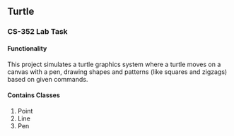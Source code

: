 ## Turtle
### CS-352 Lab Task

#### Functionality
This project simulates a turtle graphics system where a turtle moves on a canvas with a pen, drawing shapes and patterns (like squares and zigzags) based on given commands.

#### Contains Classes
1. Point  
2. Line  
3. Pen  
